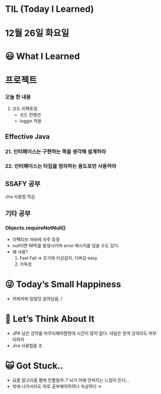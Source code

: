 # TIL (Today I Learned)

# 12월 26일 화요일

# 😃 What I Learned

# 프로젝트

### 오늘 한 내용

1. 코드 리팩토링
    - 코드 컨벤션
    - loggin 적용

## Effective Java

### 21. 인터페이스는 구현하는 쪽을 생각해 설계하라

### 22. 인터페이스는 타입을 정의하는 용도로만 사용하라

## SSAFY 공부

Jira 사용법 학습

## 기타 공부

### Objects.requireNotNull()

- 이펙티브 자바에 자주 등장
- null이면 NPE를 발생시키며 error 메시지를 담을 수도 있다
- 왜 사용?
    1. Fast Fail ⇒ 조기에 이상감지, 디버깅 easy
    2. 가독성

# 😜 Today’s Small Happiness

- 어찌저찌 팀빌딩 살아남음..!

# 🧐 Let’s Think About It

- JPA 남은 강의를 마무리해야할텐데 시간이 많이 없다. 내일은 한개 강의라도 마무리하자
- Jira 사용법을 조

# 🙀 Got Stuck..

- 요즘 알고리즘 왤케 안풀릴까..? 뇌가 아예 안써지는 느낌이 든다…
- 밖에 나가서라도 따로 공부해야하려나 속상하다 ㅠ